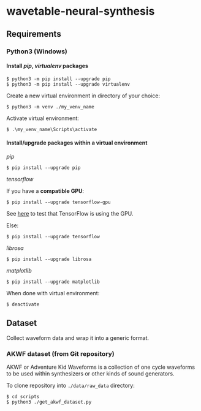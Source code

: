 # wavetable-neural-synthesis

## Requirements

### Python3 (Windows)

#### Install *pip*, *virtualenv* packages
```
$ python3 -m pip install --upgrade pip
$ python3 -m pip install --upgrade virtualenv
```
Create a new virtual environment in directory of your choice:
```
$ python3 -m venv ./my_venv_name
```
Activate virtual environment:
```
$ .\my_venv_name\Scripts\activate
```
#### Install/upgrade packages within a virtual environment

*pip*
```
$ pip install --upgrade pip
```
*tensorflow*

If you have a **compatible GPU**:
```
$ pip install --upgrade tensorflow-gpu
```
See [here](https://www.tensorflow.org/guide/gpu) to test that TensorFlow is using the GPU.

Else:
```
$ pip install --upgrade tensorflow
```

*librosa*
```
$ pip install --upgrade librosa
```

*matplotlib*
```
$ pip install --upgrade matplotlib
```

When done with virtual environment:
```
$ deactivate
```

## Dataset

Collect waveform data and wrap it into a generic format.

### AKWF dataset (from Git repository)

AKWF or Adventure Kid Waveforms is a collection of one cycle waveforms to be used within synthesizers or other kinds of sound generators.

To clone repository into ````./data/raw_data```` directory:
```
$ cd scripts
$ python3 ./get_akwf_dataset.py
```